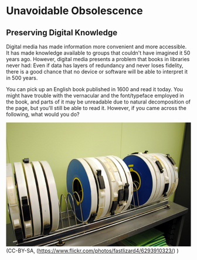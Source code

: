# Unavoidable Obsolescence
## Preserving Digital Knowledge

Digital media has made information more convenient and more accessible. It has made knowledge available to groups that couldn't have imagined it 50 years ago. However, digital media presents a problem that books in libraries never had: Even if data has layers of redundancy and never loses fidelity, there is a good chance that no device or software will be able to interpret it in 500 years. 

You can pick up an English book published in 1600 and read it today. You might have trouble with the vernacular and the font/typeface employed in the book, and parts of it may be unreadable due to natural decomposition of the page, but you'll still be able to read it. However, if you came across the following, what would you do?

![data tape](assets/tape.jpg)  
(CC-BY-SA, (https://www.flickr.com/photos/fastlizard4/6293910323/) )

